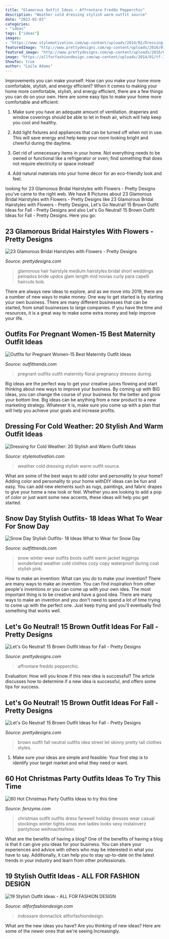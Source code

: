 ```yaml
---
title: "Glamorous Outfit Ideas ~ Affrontare Freddo Pepperchic"
description: "Weather cold dressing stylish warm outfit source"
date: "2023-02-03"
categories:
- "ideas"
tags: ["ideas"]
images:
- "https://www.stylemotivation.com/wp-content/uploads/2014/02/Dressing-for-Cold-Weather-20-Stylish-and-Warm-Outfit-Ideas-10-620x930.jpg"
featuredImage: "http://www.prettydesigns.com/wp-content/uploads/2016/01/Glamorous-Wedding-Hairstyle-for-Medium-Hair.jpg"
featured_image: "http://www.prettydesigns.com/wp-content/uploads/2016/01/Glamorous-Wedding-Hairstyle-for-Medium-Hair.jpg"
image: "https://allforfashiondesign.com/wp-content/uploads/2014/01/tf-17-570x855.jpg"
ShowToc: true
author: "Laila Adams"
---
```



Improvements you can make yourself: How can you make your home more comfortable, stylish, and energy efficient?
When it comes to making your home more comfortable, stylish, and energy efficient, there are a few things you can do on your own. Here are some easy tips to make your home more comfortable and efficient: 
1. Make sure you have an adequate amount of ventilation. draperies and window coverings should be able to let in fresh air, which will help keep you cool and healthy.

2. Add light fixtures and appliances that can be turned off when not in use. This will save energy and help keep your room looking bright and cheerful during the daytime.

3. Get rid of unnecessary items in your home. Not everything needs to be owned or functional like a refrigerator or oven; find something that does not require electricity or space instead!

4. Add natural materials into your home décor for an eco-friendly look and feel.

	

		
looking for 23 Glamorous Bridal Hairstyles with Flowers - Pretty Designs you've came to the right web. We have 8 Pictures about 23 Glamorous Bridal Hairstyles with Flowers - Pretty Designs like 23 Glamorous Bridal Hairstyles with Flowers - Pretty Designs, Let&#039;s Go Neutral! 15 Brown Outfit Ideas for Fall - Pretty Designs and also Let&#039;s Go Neutral! 15 Brown Outfit Ideas for Fall - Pretty Designs. Here you go:
		
    
## 23 Glamorous Bridal Hairstyles With Flowers - Pretty Designs

<img loading=lazy src="http://www.prettydesigns.com/wp-content/uploads/2016/01/Glamorous-Wedding-Hairstyle-for-Medium-Hair.jpg" onerror="this.onerror=null;this.src='https://tse4.mm.bing.net/th?id=OIP.NBSrBSeew0xivS6AVwmqBwHaLG&amp;pid=15.1';" alt="23 Glamorous Bridal Hairstyles with Flowers - Pretty Designs">

_Source: prettydesigns.com_

>glamorous hair hairstyle medium hairstyles bridal short weddings peinados bride updos glam length mid novias curly para capelli haircuts bob. 

	

There are always new ideas to explore, and as we move into 2019, there are a number of new ways to make money. One way to get started is by starting your own business. There are many different businesses that can be started, from small businesses to large companies. If you have the time and resources, it is a great way to make some extra money and help improve your life.

    
## Outfits For Pregnant Women-15 Best Maternity Outfit Ideas

<img loading=lazy src="https://www.outfittrends.com/wp-content/uploads/2014/09/Floral-Maternity-Dresses.jpg" onerror="this.onerror=null;this.src='https://tse3.mm.bing.net/th?id=OIP.6u7k2tdmGLaxATGoN2uwXQHaLH&amp;pid=15.1';" alt="Outfits for Pregnant Women-15 Best Maternity Outfit Ideas">

_Source: outfittrends.com_

>pregnant outfits outfit maternity floral pregnancy dresses during. 

	

Big ideas are the perfect way to get your creative juices flowing and start thinking about new ways to improve your business. By coming up with BIG ideas, you can change the course of your business for the better and grow your bottom line. Big ideas can be anything from a new product to a new marketing strategy. Whatever it is, make sure you come up with a plan that will help you achieve your goals and increase profits.

    
## Dressing For Cold Weather: 20 Stylish And Warm Outfit Ideas

<img loading=lazy src="https://www.stylemotivation.com/wp-content/uploads/2014/02/Dressing-for-Cold-Weather-20-Stylish-and-Warm-Outfit-Ideas-10-620x930.jpg" onerror="this.onerror=null;this.src='https://tse4.mm.bing.net/th?id=OIP.M1nhGOxHPNaZNazBQpwavwHaLH&amp;pid=15.1';" alt="Dressing for Cold Weather: 20 Stylish and Warm Outfit Ideas">

_Source: stylemotivation.com_

>weather cold dressing stylish warm outfit source. 

	

What are some of the best ways to add color and personality to your home?
Adding color and personality to your home withDIY ideas can be fun and easy. You can add new elements such as rugs, paintings, and fabric drapes to give your home a new look or feel. Whether you are looking to add a pop of color or just want some new accents, these ideas will help you get started.

    
## Snow Day Stylish Outfits- 18 Ideas What To Wear For Snow Day

<img loading=lazy src="https://www.outfittrends.com/wp-content/uploads/2016/01/13-2.jpg" onerror="this.onerror=null;this.src='https://tse3.mm.bing.net/th?id=OIP.YVxT4ZFuihBUjHWNF4HJQAHaLH&amp;pid=15.1';" alt="Snow Day Stylish Outfits- 18 Ideas What to Wear for Snow Day">

_Source: outfittrends.com_

>snow winter wear outfits boots outfit warm jacket leggings wonderland weather cold clothes cozy copy waterproof during coat stylish pink. 

	

How to make an invention: What can you do to make your invention?
There are many ways to make an invention. You can find inspiration from other people's inventions or you can come up with your own idea. The most important thing is to be creative and have a good idea. There are many ways to make an invention and you don't need to spend a lot of time trying to come up with the perfect one. Just keep trying and you'll eventually find something that works well.

    
## Let&#039;s Go Neutral! 15 Brown Outfit Ideas For Fall - Pretty Designs

<img loading=lazy src="https://www.prettydesigns.com/wp-content/uploads/2014/09/Trendy-Outfit-Idea-for-Work.jpg" onerror="this.onerror=null;this.src='https://tse4.mm.bing.net/th?id=OIP.oXaiAFoax4eMwLVW0P-FowHaK3&amp;pid=15.1';" alt="Let&#039;s Go Neutral! 15 Brown Outfit Ideas for Fall - Pretty Designs">

_Source: prettydesigns.com_

>affrontare freddo pepperchic. 

	

Evaluation: How will you know if this new idea is successful?
The article discusses how to determine if a new idea is successful, and offers some tips for success.

    
## Let&#039;s Go Neutral! 15 Brown Outfit Ideas For Fall - Pretty Designs

<img loading=lazy src="http://www.prettydesigns.com/wp-content/uploads/2014/09/Neutral-Outfit-Idea-for-Fall.jpg" onerror="this.onerror=null;this.src='https://tse1.mm.bing.net/th?id=OIP.gEf2LkbfJ67QvPyWTnpEOQAAAA&amp;pid=15.1';" alt="Let&#039;s Go Neutral! 15 Brown Outfit Ideas for Fall - Pretty Designs">

_Source: prettydesigns.com_

>brown outfit fall neutral outfits idea street let skinny pretty tall clothes styles. 

	

1. Make sure your ideas are simple and feasible: Your first step is to identify your target market and what they need or want.

    
## 60 Hot Christmas Party Outfits Ideas To Try This Time

<img loading=lazy src="http://fenzyme.com/wp-content/uploads/2015/09/Christmas-Party-Outfits-Ideas-4.jpg" onerror="this.onerror=null;this.src='https://tse2.mm.bing.net/th?id=OIP.rQR7z-gw39kyXLSHpLnZPAHaLK&amp;pid=15.1';" alt="60 Hot Christmas Party Outfits Ideas to try this time">

_Source: fenzyme.com_

>christmas outfit outfits dress farewell holiday dresses wear casual stockings winter tights xmas eve ladies looks sexy instaloverz pantyhose weihnachtsfeier. 

	

What are the benefits of having a blog?
One of the benefits of having a blog is that it can give you ideas for your business. You can share your experiences and advice with others who may be interested in what you have to say. Additionally, it can help you to stay up-to-date on the latest trends in your industry and learn from other professionals.

    
## 19 Stylish Outfit Ideas - ALL FOR FASHION DESIGN

<img loading=lazy src="https://allforfashiondesign.com/wp-content/uploads/2014/01/tf-17-570x855.jpg" onerror="this.onerror=null;this.src='https://tse3.mm.bing.net/th?id=OIP.NgezzhqklpOgKxNMVM4RfAHaLH&amp;pid=15.1';" alt="19 Stylish Outfit Ideas - ALL FOR FASHION DESIGN">

_Source: allforfashiondesign.com_

>indossare donnaclick allforfashiondesign. 

	

What are the new ideas you have?
Are you thinking of new ideas? Here are some of the newer ones that we're seeing Increasingly.

